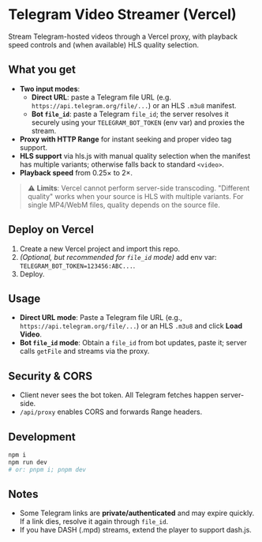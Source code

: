 # Telegram Video Streamer (Vercel)

Stream Telegram-hosted videos through a Vercel proxy, with playback speed controls and (when available) HLS quality selection.

## What you get
- **Two input modes**:
  - **Direct URL**: paste a Telegram file URL (e.g. `https://api.telegram.org/file/...`) or an HLS `.m3u8` manifest.
  - **Bot `file_id`**: paste a Telegram `file_id`; the server resolves it securely using your `TELEGRAM_BOT_TOKEN` (env var) and proxies the stream.
- **Proxy with HTTP Range** for instant seeking and proper video tag support.
- **HLS support** via hls.js with manual quality selection when the manifest has multiple variants; otherwise falls back to standard `<video>`.
- **Playback speed** from 0.25× to 2×.

> ⚠️ **Limits**: Vercel cannot perform server-side transcoding. "Different quality" works when your source is HLS with multiple variants. For single MP4/WebM files, quality depends on the source file.

## Deploy on Vercel
1. Create a new Vercel project and import this repo.
2. *(Optional, but recommended for `file_id` mode)* add env var: `TELEGRAM_BOT_TOKEN=123456:ABC...`.
3. Deploy.

## Usage
- **Direct URL mode**: Paste a Telegram file URL (e.g., `https://api.telegram.org/file/...`) or an HLS `.m3u8` and click **Load Video**.
- **Bot `file_id` mode**: Obtain a `file_id` from bot updates, paste it; server calls `getFile` and streams via the proxy.

## Security & CORS
- Client never sees the bot token. All Telegram fetches happen server-side.
- `/api/proxy` enables CORS and forwards Range headers.

## Development
```bash
npm i
npm run dev
# or: pnpm i; pnpm dev
```

## Notes
- Some Telegram links are **private/authenticated** and may expire quickly. If a link dies, resolve it again through `file_id`.
- If you have DASH (.mpd) streams, extend the player to support dash.js.
